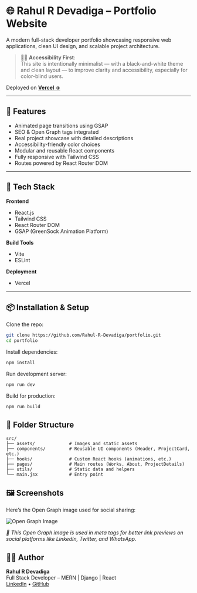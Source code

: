 # 🌐 Rahul R Devadiga – Portfolio Website

A modern full-stack developer portfolio showcasing responsive web applications, clean UI design, and scalable project architecture.

> 🧑‍🦯 **Accessibility First**:  
> This site is intentionally minimalist — with a black-and-white theme and clean layout — to improve clarity and accessibility, especially for color-blind users.

Deployed on **[Vercel →](https://rahuldevadiga.vercel.app)**

---

## 🚀 Features

- Animated page transitions using GSAP
- SEO & Open Graph tags integrated
- Real project showcase with detailed descriptions
- Accessibility-friendly color choices
- Modular and reusable React components
- Fully responsive with Tailwind CSS
- Routes powered by React Router DOM

---

## 🧰 Tech Stack

**Frontend**

- React.js
- Tailwind CSS
- React Router DOM
- GSAP (GreenSock Animation Platform)

**Build Tools**

- Vite
- ESLint

**Deployment**

- Vercel

---

## 📦 Installation & Setup

Clone the repo:

```bash
git clone https://github.com/Rahul-R-Devadiga/portfolio.git
cd portfolio
```

Install dependencies:

```bash
npm install
```

Run development server:

```bash
npm run dev
```

Build for production:

```bash
npm run build
```

## 📁 Folder Structure

```
src/
├── assets/             # Images and static assets
├── components/         # Reusable UI components (Header, ProjectCard, etc.)
├── hooks/              # Custom React hooks (animations, etc.)
├── pages/              # Main routes (Works, About, ProjectDetails)
├── utils/              # Static data and helpers
└── main.jsx            # Entry point
```

## 🖼️ Screenshots

Here’s the Open Graph image used for social sharing:

![Open Graph Image](https://rahuldevadiga.vercel.app/og-image.png)

_📸 This Open Graph image is used in meta tags for better link previews on social platforms like LinkedIn, Twitter, and WhatsApp._

## 🙋‍♂️ Author

**Rahul R Devadiga**  
Full Stack Developer – MERN | Django | React  
[LinkedIn](https://www.linkedin.com/in/rahul-r-devadiga) • [GitHub](https://github.com/Rahul-R-Devadiga)
